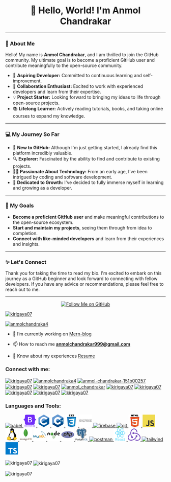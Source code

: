 <h1 align="center">👋 Hello, World! I'm Anmol Chandrakar</h1>

---

### 🚀 About Me

Hello! My name is **Anmol Chandrakar**, and I am thrilled to join the GitHub community. My ultimate goal is to become a proficient GitHub user and contribute meaningfully to the open-source community. 

- 🌟 **Aspiring Developer:** Committed to continuous learning and self-improvement.
- 🤝 **Collaboration Enthusiast:** Excited to work with experienced developers and learn from their expertise.
- 💡 **Project Starter:** Looking forward to bringing my ideas to life through open-source projects.
- 📚 **Lifelong Learner:** Actively reading tutorials, books, and taking online courses to expand my knowledge.

---

### 💻 My Journey So Far

- 👶 **New to GitHub:** Although I'm just getting started, I already find this platform incredibly valuable.
- 🔍 **Explorer:** Fascinated by the ability to find and contribute to existing projects.
- 👨‍💻 **Passionate About Technology:** From an early age, I've been intrigued by coding and software development.
- 🚀 **Dedicated to Growth:** I've decided to fully immerse myself in learning and growing as a developer.

---

### 🎯 My Goals

- **Become a proficient GitHub user** and make meaningful contributions to the open-source ecosystem.
- **Start and maintain my projects**, seeing them through from idea to completion.
- **Connect with like-minded developers** and learn from their experiences and insights.

---

### ✨ Let's Connect

Thank you for taking the time to read my bio. I'm excited to embark on this journey as a GitHub beginner and look forward to connecting with fellow developers. If you have any advice or recommendations, please feel free to reach out to me.

---

<p align="center">
  <a href="https://github.com/AnmolChandrakar">
    <img src="https://img.shields.io/badge/-Follow%20Me%20on%20GitHub-black?style=for-the-badge&logo=github" alt="Follow Me on GitHub"/>
  </a>
</p>


<p align="left"> <a href="https://github.com/ryo-ma/github-profile-trophy"><img src="https://github-profile-trophy.vercel.app/?username=kirigaya07" alt="kirigaya07" /></a> </p>

<p align="left"> <a href="https://twitter.com/anmolchandraka4" target="blank"><img src="https://img.shields.io/twitter/follow/anmolchandraka4?logo=twitter&style=for-the-badge" alt="anmolchandraka4" /></a> </p>

- 🔭 I’m currently working on [Mern-blog](https://github.com/kirigaya07/Mern-Blog)

- 📫 How to reach me **anmolchandrakar999@gmail.com**

- 📄 Know about my experiences [Resume](https://drive.google.com/file/d/1Pg3MNlQ0T4JGIP9wT-WwfaFKmkhr3dp4/view?usp=sharing)

<h3 align="left">Connect with me:</h3>
<p align="left">
<a href="https://codepen.io/kirigaya07" target="blank"><img align="center" src="https://raw.githubusercontent.com/rahuldkjain/github-profile-readme-generator/master/src/images/icons/Social/codepen.svg" alt="kirigaya07" height="30" width="40" /></a>
<a href="https://twitter.com/anmolchandraka4" target="blank"><img align="center" src="https://raw.githubusercontent.com/rahuldkjain/github-profile-readme-generator/master/src/images/icons/Social/twitter.svg" alt="anmolchandraka4" height="30" width="40" /></a>
<a href="https://linkedin.com/in/anmol-chandrakar-151b00257" target="blank"><img align="center" src="https://raw.githubusercontent.com/rahuldkjain/github-profile-readme-generator/master/src/images/icons/Social/linked-in-alt.svg" alt="anmol-chandrakar-151b00257" height="30" width="40" /></a>
<a href="https://stackoverflow.com/users/kirigaya07" target="blank"><img align="center" src="https://raw.githubusercontent.com/rahuldkjain/github-profile-readme-generator/master/src/images/icons/Social/stack-overflow.svg" alt="kirigaya07" height="30" width="40" /></a>
<a href="https://codesandbox.com/kirigaya07" target="blank"><img align="center" src="https://raw.githubusercontent.com/rahuldkjain/github-profile-readme-generator/master/src/images/icons/Social/codesandbox.svg" alt="kirigaya07" height="30" width="40" /></a>
<a href="https://instagram.com/anmol_chandrakar" target="blank"><img align="center" src="https://raw.githubusercontent.com/rahuldkjain/github-profile-readme-generator/master/src/images/icons/Social/instagram.svg" alt="anmol_chandrakar" height="30" width="40" /></a>
<a href="https://www.codechef.com/users/kirigaya07" target="blank"><img align="center" src="https://cdn.jsdelivr.net/npm/simple-icons@3.1.0/icons/codechef.svg" alt="kirigaya07" height="30" width="40" /></a>
<a href="https://www.hackerrank.com/kirigaya07" target="blank"><img align="center" src="https://raw.githubusercontent.com/rahuldkjain/github-profile-readme-generator/master/src/images/icons/Social/hackerrank.svg" alt="kirigaya07" height="30" width="40" /></a>
<a href="https://codeforces.com/profile/kirigaya07" target="blank"><img align="center" src="https://raw.githubusercontent.com/rahuldkjain/github-profile-readme-generator/master/src/images/icons/Social/codeforces.svg" alt="kirigaya07" height="30" width="40" /></a>
<a href="https://www.leetcode.com/kirigaya07" target="blank"><img align="center" src="https://raw.githubusercontent.com/rahuldkjain/github-profile-readme-generator/master/src/images/icons/Social/leet-code.svg" alt="kirigaya07" height="30" width="40" /></a>
<a href="https://auth.geeksforgeeks.org/user/kirigaya07" target="blank"><img align="center" src="https://raw.githubusercontent.com/rahuldkjain/github-profile-readme-generator/master/src/images/icons/Social/geeks-for-geeks.svg" alt="kirigaya07" height="30" width="40" /></a>
</p>

<h3 align="left">Languages and Tools:</h3>
<p align="left"> <a href="https://babeljs.io/" target="_blank" rel="noreferrer"> <img src="https://www.vectorlogo.zone/logos/babeljs/babeljs-icon.svg" alt="babel" width="40" height="40"/> </a> <a href="https://getbootstrap.com" target="_blank" rel="noreferrer"> <img src="https://raw.githubusercontent.com/devicons/devicon/master/icons/bootstrap/bootstrap-plain-wordmark.svg" alt="bootstrap" width="40" height="40"/> </a> <a href="https://www.cprogramming.com/" target="_blank" rel="noreferrer"> <img src="https://raw.githubusercontent.com/devicons/devicon/master/icons/c/c-original.svg" alt="c" width="40" height="40"/> </a> <a href="https://www.w3schools.com/cpp/" target="_blank" rel="noreferrer"> <img src="https://raw.githubusercontent.com/devicons/devicon/master/icons/cplusplus/cplusplus-original.svg" alt="cplusplus" width="40" height="40"/> </a> <a href="https://www.w3schools.com/css/" target="_blank" rel="noreferrer"> <img src="https://raw.githubusercontent.com/devicons/devicon/master/icons/css3/css3-original-wordmark.svg" alt="css3" width="40" height="40"/> </a> <a href="https://expressjs.com" target="_blank" rel="noreferrer"> <img src="https://raw.githubusercontent.com/devicons/devicon/master/icons/express/express-original-wordmark.svg" alt="express" width="40" height="40"/> </a> <a href="https://firebase.google.com/" target="_blank" rel="noreferrer"> <img src="https://www.vectorlogo.zone/logos/firebase/firebase-icon.svg" alt="firebase" width="40" height="40"/> </a> <a href="https://git-scm.com/" target="_blank" rel="noreferrer"> <img src="https://www.vectorlogo.zone/logos/git-scm/git-scm-icon.svg" alt="git" width="40" height="40"/> </a> <a href="https://www.w3.org/html/" target="_blank" rel="noreferrer"> <img src="https://raw.githubusercontent.com/devicons/devicon/master/icons/html5/html5-original-wordmark.svg" alt="html5" width="40" height="40"/> </a> <a href="https://developer.mozilla.org/en-US/docs/Web/JavaScript" target="_blank" rel="noreferrer"> <img src="https://raw.githubusercontent.com/devicons/devicon/master/icons/javascript/javascript-original.svg" alt="javascript" width="40" height="40"/> </a> <a href="https://www.linux.org/" target="_blank" rel="noreferrer"> <img src="https://raw.githubusercontent.com/devicons/devicon/master/icons/linux/linux-original.svg" alt="linux" width="40" height="40"/> </a> <a href="https://www.mongodb.com/" target="_blank" rel="noreferrer"> <img src="https://raw.githubusercontent.com/devicons/devicon/master/icons/mongodb/mongodb-original-wordmark.svg" alt="mongodb" width="40" height="40"/> </a> <a href="https://www.mysql.com/" target="_blank" rel="noreferrer"> <img src="https://raw.githubusercontent.com/devicons/devicon/master/icons/mysql/mysql-original-wordmark.svg" alt="mysql" width="40" height="40"/> </a> <a href="https://nodejs.org" target="_blank" rel="noreferrer"> <img src="https://raw.githubusercontent.com/devicons/devicon/master/icons/nodejs/nodejs-original-wordmark.svg" alt="nodejs" width="40" height="40"/> </a> <a href="https://www.php.net" target="_blank" rel="noreferrer"> <img src="https://raw.githubusercontent.com/devicons/devicon/master/icons/php/php-original.svg" alt="php" width="40" height="40"/> </a> <a href="https://www.postgresql.org" target="_blank" rel="noreferrer"> <img src="https://raw.githubusercontent.com/devicons/devicon/master/icons/postgresql/postgresql-original-wordmark.svg" alt="postgresql" width="40" height="40"/> </a> <a href="https://postman.com" target="_blank" rel="noreferrer"> <img src="https://www.vectorlogo.zone/logos/getpostman/getpostman-icon.svg" alt="postman" width="40" height="40"/> </a> <a href="https://reactjs.org/" target="_blank" rel="noreferrer"> <img src="https://raw.githubusercontent.com/devicons/devicon/master/icons/react/react-original-wordmark.svg" alt="react" width="40" height="40"/> </a> <a href="https://redux.js.org" target="_blank" rel="noreferrer"> <img src="https://raw.githubusercontent.com/devicons/devicon/master/icons/redux/redux-original.svg" alt="redux" width="40" height="40"/> </a> <a href="https://tailwindcss.com/" target="_blank" rel="noreferrer"> <img src="https://www.vectorlogo.zone/logos/tailwindcss/tailwindcss-icon.svg" alt="tailwind" width="40" height="40"/> </a> <a href="https://www.typescriptlang.org/" target="_blank" rel="noreferrer"> <img src="https://raw.githubusercontent.com/devicons/devicon/master/icons/typescript/typescript-original.svg" alt="typescript" width="40" height="40"/> </a> </p>

<p><img align="left" src="https://github-readme-stats.vercel.app/api/top-langs?username=kirigaya07&show_icons=true&locale=en&layout=compact" alt="kirigaya07" /></p>

<p>&nbsp;<img align="center" src="https://github-readme-stats.vercel.app/api?username=kirigaya07&show_icons=true&locale=en" alt="kirigaya07" /></p>

<p><img align="center" src="https://github-readme-streak-stats.herokuapp.com/?user=kirigaya07&" alt="kirigaya07" /></p>

